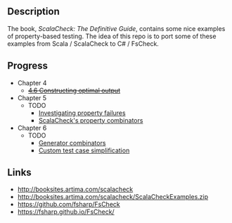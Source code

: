 
## Description

The book, _ScalaCheck: The Definitive Guide_, contains some nice examples
of property-based testing. The idea of this repo is to port some of these
examples from Scala / ScalaCheck to C# / FsCheck.

## Progress

* Chapter 4
    * ~~[4.6 Constructing optimal output](http://booksites.artima.com/scalacheck/examples/html/ch04.html#sec6)~~
* Chapter 5
    * TODO 
	    * [Investigating property failures](http://booksites.artima.com/scalacheck/examples/html/ch05.html#sec1)
    	* [ScalaCheck's property combinators](http://booksites.artima.com/scalacheck/examples/html/ch05.html#sec2) 
* Chapter 6 
    * TODO 
	    * [Generator combinators](http://booksites.artima.com/scalacheck/examples/html/ch06.html#sec1) 
	    * [Custom test case simplification](http://booksites.artima.com/scalacheck/examples/html/ch06.html#sec2) 

## Links

* http://booksites.artima.com/scalacheck
* http://booksites.artima.com/scalacheck/ScalaCheckExamples.zip
* https://github.com/fsharp/FsCheck
* https://fsharp.github.io/FsCheck/
